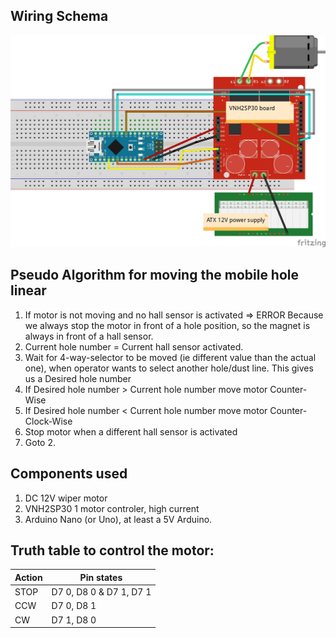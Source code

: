 ## Wiring Schema

![Wiring](https://github.com/vincent-bruel/arduino-and-co/blob/master/Projects/DustCollectorCommander-ArduinoNano-HallSensorsA3144/Motor-Board/motor-board.jpg)


## Pseudo Algorithm for moving the mobile hole linear

1. If motor is not moving and no hall sensor is activated => ERROR
Because we always stop the motor in front of a hole position, so the magnet is always in front of a hall sensor.
2. Current hole number = Current hall sensor activated.
3. Wait for 4-way-selector to be moved (ie different value than the actual one), when operator wants to select another hole/dust line. This gives us a Desired hole number
4. If Desired hole number > Current hole number move motor Counter-Wise
5. If Desired hole number < Current hole number move motor Counter-Clock-Wise
6. Stop motor when a different hall sensor is activated
7. Goto 2.

## Components used
1. DC 12V wiper motor
2. VNH2SP30 1 motor controler, high current
3. Arduino Nano (or Uno), at least a 5V Arduino.


## Truth table to control the motor:

Action | Pin states
-------|-----------
STOP   | D7 0, D8 0 & D7 1, D7 1
CCW    | D7 0, D8 1 
CW     | D7 1, D8 0